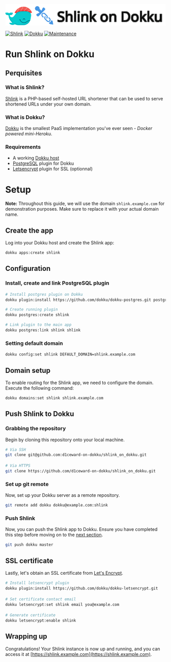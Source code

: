 ![](.github/images/repo_header.png)

[![Shlink](https://img.shields.io/badge/Shlink-4.4.2-blue.svg)](https://github.com/shlinkio/shlink/releases/tag/v4.4.2)
[![Dokku](https://img.shields.io/badge/Dokku-Repo-blue.svg)](https://github.com/dokku/dokku)
[![Maintenance](https://img.shields.io/badge/Maintained%3F-yes-green.svg)](https://github.com/d1ceward-on-dokku/shlink_on_dokku/graphs/commit-activity)
# Run Shlink on Dokku

## Perquisites

### What is Shlink?

[Shlink](https://shlink.io/) is a PHP-based self-hosted URL shortener that can be used to serve shortened URLs under your own domain.

### What is Dokku?

[Dokku](http://dokku.viewdocs.io/dokku/) is the smallest PaaS implementation you've ever seen - _Docker
powered mini-Heroku_.

### Requirements
* A working [Dokku host](http://dokku.viewdocs.io/dokku/getting-started/installation/)
* [PostgreSQL](https://github.com/dokku/dokku-postgres) plugin for Dokku
* [Letsencrypt](https://github.com/dokku/dokku-letsencrypt) plugin for SSL (optionnal)

# Setup

**Note:** Throughout this guide, we will use the domain `shlink.example.com` for demonstration purposes. Make sure to replace it with your actual domain name.

## Create the app

Log into your Dokku host and create the Shlink app:

```bash
dokku apps:create shlink
```

## Configuration

### Install, create and link PostgreSQL plugin

```bash
# Install postgres plugin on Dokku
dokku plugin:install https://github.com/dokku/dokku-postgres.git postgres
```

```bash
# Create running plugin
dokku postgres:create shlink
```

```bash
# Link plugin to the main app
dokku postgres:link shlink shlink
```

### Setting default domain

```bash
dokku config:set shlink DEFAULT_DOMAIN=shlink.example.com
```

## Domain setup

To enable routing for the Shlink app, we need to configure the domain. Execute the following command:

```bash
dokku domains:set shlink shlink.example.com
```

## Push Shlink to Dokku

### Grabbing the repository

Begin by cloning this repository onto your local machine.

```bash
# Via SSH
git clone git@github.com:d1ceward-on-dokku/shlink_on_dokku.git

# Via HTTPS
git clone https://github.com/d1ceward-on-dokku/shlink_on_dokku.git
```

### Set up git remote

Now, set up your Dokku server as a remote repository.

```bash
git remote add dokku dokku@example.com:shlink
```

### Push Shlink

Now, you can push the Shlink app to Dokku. Ensure you have completed this step before moving on to the [next section](#ssl-certificate).

```bash
git push dokku master
```

## SSL certificate

Lastly, let's obtain an SSL certificate from [Let's Encrypt](https://letsencrypt.org/).

```bash
# Install letsencrypt plugin
dokku plugin:install https://github.com/dokku/dokku-letsencrypt.git

# Set certificate contact email
dokku letsencrypt:set shlink email you@example.com

# Generate certificate
dokku letsencrypt:enable shlink
```

## Wrapping up

Congratulations! Your Shlink instance is now up and running, and you can access it at [https://shlink.example.com](https://shlink.example.com).
